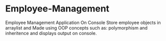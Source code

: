# Employee-Management
Employee Management Application On Console
Store employee objects in arraylist and Made using OOP concepts such as: polymorphism and inheritence and displays output on console.
